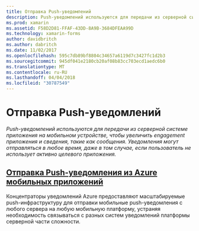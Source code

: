 ```yaml
---
title: Отправка Push-уведомлений
description: Push-уведомлений используются для передачи из серверной системе приложения на мобильном устройстве, чтобы увеличить engagement приложения и сведения, такие как сообщения. Уведомления могут отправляться в любое время, даже в том случае, если пользователь не использует активно целевого приложения.
ms.prod: xamarin
ms.assetid: F58D2D81-FFAF-43DD-8A9B-3684DFEAA99D
ms.technology: xamarin-forms
author: davidbritch
ms.author: dabritch
ms.date: 11/02/2017
ms.openlocfilehash: 595c7db89bf8804c34657a6119d7c3427fc1d2b3
ms.sourcegitcommit: 945df041e2180cb20af08b83cc703ecd1aedc6b0
ms.translationtype: MT
ms.contentlocale: ru-RU
ms.lasthandoff: 04/04/2018
ms.locfileid: "30787549"
---
```

# <a name="sending-push-notifications"></a>Отправка Push-уведомлений

_Push-уведомлений используются для передачи из серверной системе приложения на мобильном устройстве, чтобы увеличить engagement приложения и сведения, такие как сообщения. Уведомления могут отправляться в любое время, даже в том случае, если пользователь не использует активно целевого приложения._

## <a name="sending-push-notifications-from-azure-mobile-appsazuremd"></a>[Отправка Push-уведомления из Azure мобильных приложений](azure.md)

Концентраторы уведомлений Azure предоставляют масштабируемые push-инфраструктуру для отправки мобильные push-уведомления с любого сервера на любую мобильную платформу, устраняя необходимость связываться с разных систем уведомлений платформы серверной части сложности.
